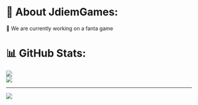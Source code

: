 # 💫 About JdiemGames:
🔭 We are currently working on a fanta game


<!--# 💻 Tech Stack:
![C](https://img.shields.io/badge/c-%2300599C.svg?style=flat&logo=c&logoColor=white) ![C#](https://img.shields.io/badge/%23-c%23-black?style=flat&logo=C&logoColor=white&logoSize=auto&labelColor=%23A020F0&color=%23A020F0) ![CSS3](https://img.shields.io/badge/css3-%231572B6.svg?style=flat&logo=css3&logoColor=white) ![HTML5](https://img.shields.io/badge/html5-%23E34F26.svg?style=flat&logo=html5&logoColor=white) ![Unity](https://img.shields.io/badge/Unity-black?logo=Unity&logoColor=white) ![.Net](https://img.shields.io/badge/.NET-5C2D91?style=flat&logo=.net&logoColor=white) ![WebGL](https://img.shields.io/badge/WebGL-990000?logo=webgl&logoColor=white&style=flat) ![Canva](https://img.shields.io/badge/Canva-%2300C4CC.svg?style=flat&logo=Canva&logoColor=white) ![Gimp](https://img.shields.io/badge/Gimp-657D8B?style=flat&logo=gimp&logoColor=FFFFFF) ![Inkscape](https://img.shields.io/badge/Inkscape-e0e0e0?style=flat&logo=inkscape&logoColor=080A13)-->
# 📊 GitHub Stats:
![](https://github-readme-stats.vercel.app/api?username=JdiemGames&theme=dark&hide_border=false&include_all_commits=false&count_private=false)<br/>
![](https://github-readme-streak-stats.herokuapp.com/?user=JdiemGames&theme=dark&hide_border=false)<br/>
<!--![](https://github-readme-stats.vercel.app/api/top-langs/?username=JdiemGames&theme=dark&hide_border=false&include_all_commits=false&count_private=false&layout=compact)-->

---
[![](https://visitcount.itsvg.in/api?id=JdiemGames&icon=5&color=1)](https://visitcount.itsvg.in)
